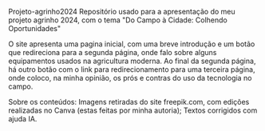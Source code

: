 Projeto-agrinho2024
 Repositório usado para a apresentação do meu projeto agrinho 2024, com o tema "Do Campo à Cidade: Colhendo Oportunidades"
 
 O site apresenta uma pagina inicial, com uma breve introdução e um botão que redireciona para a segunda página, onde falo sobre alguns equipamentos usados na agricultura moderna. 
 Ao final da segunda página, há outro botão com o link para redirecionamento para uma terceira página, onde coloco, na minha opinião, os prós e contras do uso da tecnologia no campo. 
 
Sobre os conteúdos: 
 Imagens retiradas do site freepik.com, com edições realizadas no Canva (estas feitas por minha autoria);
 Textos corrigidos com ajuda IA.
